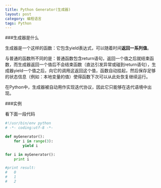 ```yaml
---
title: Python Generator(生成器) 
layout: post
category: 编程语言
tags: Python
---
```


###生成器是什么



生成器是一个这样的函数：它包含yield表达式，可以随着时间**返回一系列值**。


与普通的函数所不同的是：普通函数包含return语句，返回一个值之后就结束函数，而生成器返回一个值后不会结束函数（直达引发异常或碰到return语句），生成器yield一个值之后，向它的调用这返回这个值，函数自动挂起，然后保存足够的状态信息（例如：本地变量的值）使得函数下次可以从此处恢复继续运行。


在Python中，生成器被自动用作实现迭代协议，因此它只能够在迭代语境中出现。



###实例



看下面一段代码

```python
#!/usr/bin/env python
# -*- coding:utf-8 -*-

def myGenerator():
    for i in range(3):
        yield i

for i in myGenerator():
    print i

#print result:
#   0
#   1
#   2
```
